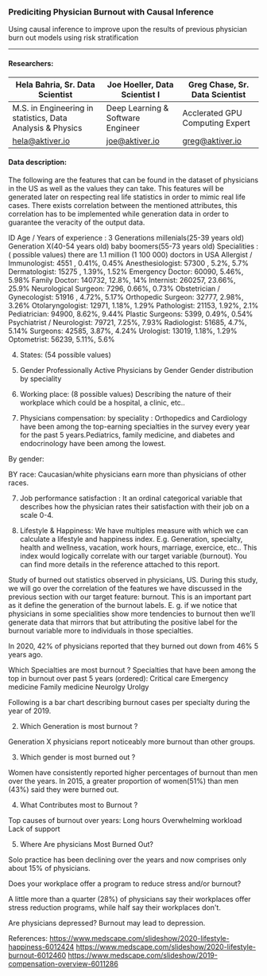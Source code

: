 ### Prediciting Physician Burnout with Causal Inference

Using causal inference to improve upon the results of previous physician burn out models using risk stratification

------------------------------------------------------------

#### Researchers:

| Hela Bahria, Sr. Data Scientist  | Joe Hoeller, Data Scientist I | Greg Chase, Sr. Data Scientist |
| ------------- | ------------- | ---------------- |
| M.S. in Engineering in statistics, Data Analysis & Physics  | Deep Learning & Software Engineer  | Acclerated GPU Computing Expert |
| hela@aktiver.io | joe@aktiver.io | greg@aktiver.io |


#### Data description:
The following are the features that can be found in the dataset of physicians in the US as well as the values they can take. This features will be generated later on respecting real life statistics in order to mimic real life cases. There exists correlation between the mentioned attributes, this correlation has to be implemented while generation data in order to guarantee the veracity of the output data.

ID
Age / Years of experience : 3 Generations
millenials(25-39 years old)
Generation X(40-54 years old)
baby boomers(55-73 years old)
Specialities : ( possible values) there are 1.1 million (1 100 000) doctors in USA
Allergist / Immunologist: 4551 , 0.41%, 0.45%
Anesthesiologist: 57300 , 5.2%, 5.7%
Dermatologist: 15275 , 1.39%, 1.52%
Emergency Doctor: 60090, 5.46%, 5.98%
Family Doctor: 140732, 12.8%, 14%
Internist: 260257,  23.66%, 25.9%
Neurological Surgeon: 7296, 0.66%, 0.73%
Obstetrician / Gynecologist: 51916 , 4.72%, 5.17% 
Orthopedic Surgeon: 32777, 2.98%, 3.26%
Otolaryngologist: 12971, 1.18%, 1.29%
Pathologist: 21153, 1.92%, 2.1%
Pediatrician: 94900, 8.62%, 9.44%
Plastic Surgeons: 5399, 0.49%, 0.54%
Psychiatrist / Neurologist: 79721, 7.25%, 7.93%
Radiologist: 51685, 4.7%, 5.14%
Surgeons: 42585, 3.87%, 4.24%
Urologist: 13019, 1.18%, 1.29%
Optometrist: 56239, 5.11%, 5.6%

4) States:  (54 possible values)


5) Gender 
Professionally Active Physicians by Gender
Gender distribution by speciality


6)   Working place: (8 possible values)
Describing the nature of their workplace which could be a hospital, a clinic, etc..

7)  Physicians compensation:
by speciality :
Orthopedics and Cardiology have been among the top-earning specialties
in the survey every year for the past 5 years.Pediatrics, family medicine, and diabetes and endocrinology have been among the lowest.



By gender:


BY race:
Caucasian/white physicians earn more than physicians of other races.



7)  Job performance satisfaction :
It an ordinal categorical variable that describes how the physician rates their satisfaction with their job on a scale 0-4.

8) Lifestyle & Happiness:
We have multiples measure with which we can calculate a lifestyle and happiness index.
E.g. Generation, specialty, health and wellness, vacation, work hours, marriage, exercice, etc..
This index would logically correlate with our target variable (burnout). You can find more details in the reference attached to this report.    







 
Study of burned out statistics observed in physicians, US.
During this study, we will go over the correlation of the features we have discussed in the previous section with our target feature: burnout. This is an important part as it define the generation of the burnout labels. 
E. g. if we notice that physicians in some specialities show more tendencies to burnout then we’ll generate data that mirrors that but attributing the positive label for the burnout variable more to individuals in those specialties. 

In 2020, 42% of physicians reported that they burned out down from 46% 5 years ago.

Which Specialties are most burnout ?
Specialties that have been among the top in burnout over past 5 years (ordered):
Critical care
Emergency medicine
Family medicine
Neurolgy
Urolgy

Following is a bar chart describing burnout cases per specialty during the year of 2019.












2. Which Generation is most burnout ?

  Generation X physicians report noticeably more burnout than other groups.
   
3. Which gender is most burned out ?

Women have consistently reported higher percentages of burnout than
men over the years.
In 2015, a greater proportion of women(51%) than men (43%) said they were burned out.




4. What Contributes most to Burnout ?

Top causes of burnout over years:
Long hours
Overwhelming workload
Lack of support

5. Where Are physicians Most Burned Out?

Solo practice has been declining over the years and now comprises only about 15% of physicians.









Does your workplace offer a program to reduce stress and/or burnout?

A little more than a quarter (28%) of physicians say their workplaces offer stress reduction programs, while half say their workplaces don't. 



Are physicians depressed?
Burnout may lead to depression.


References:
https://www.medscape.com/slideshow/2020-lifestyle-happiness-6012424
https://www.medscape.com/slideshow/2020-lifestyle-burnout-6012460
https://www.medscape.com/slideshow/2019-compensation-overview-6011286
